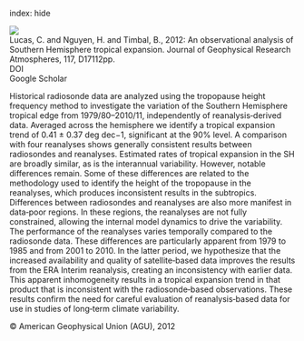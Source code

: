 index: hide

<div class="Citation">
    <div class="Citation-thumb CitationThumb-linked"  data-href="https://doi.org/10.1029/2011jd017033">
      <img src="https://static.claimspace.cloud/climate-study-static/refs/thumbs/10/Lucas_et_al_2012-thumb.png" />
    </div>

  <div class="Citation-body">
    <div class="Citation-text">Lucas, C. and Nguyen, H.  and Timbal, B., 2012: An observational analysis of Southern Hemisphere tropical expansion. <span class="Article-journal">Journal of Geophysical Research Atmospheres, </span><span class="Article-volume">117, </span>D17112pp.</div>
    <div class="Citation-links">
      <div class="CitationLink" data-href="https://doi.org/10.1029/2011jd017033">
        <div class="CitationLink-icon CitationLink-Doi"></div>
        <div class="CitationLink-text">DOI</div>
      </div>
      <div class="CitationLink" data-href="https://scholar.google.com/scholar?q=10.1029/2011jd017033">
        <div class="CitationLink-icon CitationLink-Scholar"></div>
        <div class="CitationLink-text">Google Scholar</div>
      </div>
    </div>
  </div>
</div>

Historical radiosonde data are analyzed using the tropopause height frequency method to investigate the variation of the Southern Hemisphere tropical edge from 1979/80–2010/11, independently of reanalysis‐derived data. Averaged across the hemisphere we identify a tropical expansion trend of 0.41 ± 0.37 deg dec−1, significant at the 90% level. A comparison with four reanalyses shows generally consistent results between radiosondes and reanalyses. Estimated rates of tropical expansion in the SH are broadly similar, as is the interannual variability. However, notable differences remain. Some of these differences are related to the methodology used to identify the height of the tropopause in the reanalyses, which produces inconsistent results in the subtropics. Differences between radiosondes and reanalyses are also more manifest in data‐poor regions. In these regions, the reanalyses are not fully constrained, allowing the internal model dynamics to drive the variability. The performance of the reanalyses varies temporally compared to the radiosonde data. These differences are particularly apparent from 1979 to 1985 and from 2001 to 2010. In the latter period, we hypothesize that the increased availability and quality of satellite‐based data improves the results from the ERA Interim reanalysis, creating an inconsistency with earlier data. This apparent inhomogeneity results in a tropical expansion trend in that product that is inconsistent with the radiosonde‐based observations. These results confirm the need for careful evaluation of reanalysis‐based data for use in studies of long‐term climate variability.

<div class="Citation-copy">
&copy; American Geophysical Union (AGU), 2012
</div>